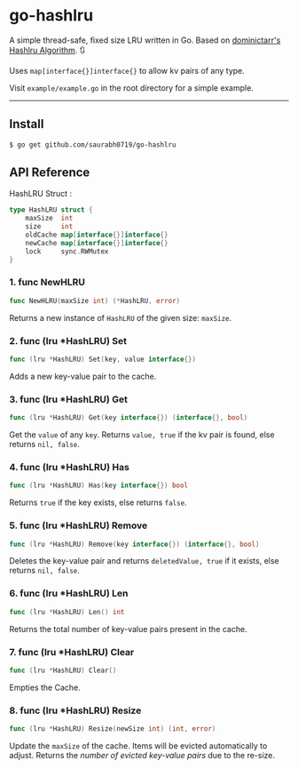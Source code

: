 # go-hashlru

A simple thread-safe, fixed size LRU written in Go. Based on [dominictarr's Hashlru Algorithm](https://github.com/dominictarr/hashlru). :arrows_clockwise:

Uses `map[interface{}]interface{}` to allow kv pairs of any type.

Visit `example/example.go` in the root directory for a simple example.

<hr>

## Install

```sh
$ go get github.com/saurabh0719/go-hashlru
```

## API Reference 

HashLRU Struct : 

```go
type HashLRU struct {
	maxSize  int
	size     int
	oldCache map[interface{}]interface{}
	newCache map[interface{}]interface{}
	lock     sync.RWMutex
}
```

### 1. func NewHLRU
```go
func NewHLRU(maxSize int) (*HashLRU, error)
```

Returns a new instance of `HashLRU` of the given size: `maxSize`.

### 2. func (lru *HashLRU) Set
```go
func (lru *HashLRU) Set(key, value interface{})
```

Adds a new key-value pair to the cache.

### 3. func (lru *HashLRU) Get
```go
func (lru *HashLRU) Get(key interface{}) (interface{}, bool)
```

Get the `value` of any `key`. Returns `value, true` if the kv pair is found, else returns `nil, false`.

### 4. func (lru *HashLRU) Has
```go
func (lru *HashLRU) Has(key interface{}) bool
```
Returns `true` if the key exists, else returns `false`.

### 5. func (lru *HashLRU) Remove
```go
func (lru *HashLRU) Remove(key interface{}) (interface{}, bool)
```

Deletes the key-value pair and returns `deletedValue, true` if it exists, else returns `nil, false`.

### 6. func (lru *HashLRU) Len
```go
func (lru *HashLRU) Len() int
```

Returns the total number of key-value pairs present in the cache.

### 7. func (lru *HashLRU) Clear
```go
func (lru *HashLRU) Clear()
```

Empties the Cache.

### 8. func (lru *HashLRU) Resize
```go
func (lru *HashLRU) Resize(newSize int) (int, error)
```

Update the `maxSize` of the cache. Items will be evicted automatically to adjust. Returns the *number of evicted key-value pairs* due to the re-size. 